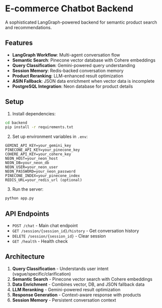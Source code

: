 # E-commerce Chatbot Backend

A sophisticated LangGraph-powered backend for semantic product search and recommendations.

## Features

- **LangGraph Workflow**: Multi-agent conversation flow
- **Semantic Search**: Pinecone vector database with Cohere embeddings
- **Query Classification**: Gemini-powered query understanding
- **Session Memory**: Redis-backed conversation memory
- **Product Reranking**: LLM-enhanced result optimization
- **ASIN Fallback**: JSON data enrichment when vector data is incomplete
- **PostgreSQL Integration**: Neon database for product details

## Setup

1. Install dependencies:
```bash
cd backend
pip install -r requirements.txt
```

2. Set up environment variables in `.env`:
```
GEMINI_API_KEY=your_gemini_key
PINECONE_API_KEY=your_pinecone_key
COHERE_API_KEY=your_cohere_key
NEON_HOST=your_neon_host
NEON_DB=your_neon_db
NEON_USER=your_neon_user
NEON_PASSWORD=your_neon_password
PINECONE_INDEX=your_pinecone_index
REDIS_URL=your_redis_url (optional)
```

3. Run the server:
```bash
python app.py
```

## API Endpoints

- `POST /chat` - Main chat endpoint
- `GET /session/{session_id}/history` - Get conversation history
- `DELETE /session/{session_id}` - Clear session
- `GET /health` - Health check

## Architecture

1. **Query Classification** - Understands user intent (vague/specific/clarification)
2. **Semantic Search** - Pinecone vector search with Cohere embeddings
3. **Data Enrichment** - Combines vector, DB, and JSON fallback data
4. **LLM Reranking** - Gemini-powered result optimization
5. **Response Generation** - Context-aware response with products
6. **Session Memory** - Persistent conversation context
